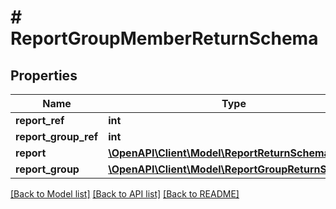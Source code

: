 # # ReportGroupMemberReturnSchema

## Properties

Name | Type | Description | Notes
------------ | ------------- | ------------- | -------------
**report_ref** | **int** |  |
**report_group_ref** | **int** |  |
**report** | [**\OpenAPI\Client\Model\ReportReturnSchema**](ReportReturnSchema.md) |  | [optional]
**report_group** | [**\OpenAPI\Client\Model\ReportGroupReturnSchema**](ReportGroupReturnSchema.md) |  | [optional]

[[Back to Model list]](../../README.md#models) [[Back to API list]](../../README.md#endpoints) [[Back to README]](../../README.md)
